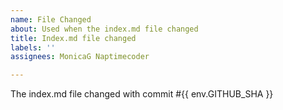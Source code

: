 ```yaml
---
name: File Changed
about: Used when the index.md file changed
title: Index.md file changed
labels: ''
assignees: MonicaG Naptimecoder

---
```


The index.md file changed with commit #{{ env.GITHUB_SHA }}
